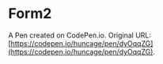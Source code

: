 # Form2

A Pen created on CodePen.io. Original URL: [https://codepen.io/huncage/pen/dyOqqZG](https://codepen.io/huncage/pen/dyOqqZG).


